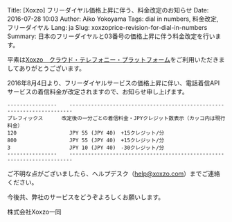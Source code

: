 Title: [Xoxzo] フリーダイヤル価格上昇に伴う、料金改定のお知らせ
Date: 2016-07-28 10:03
Author: Aiko Yokoyama
Tags: dial in numbers, 料金改定, フリーダイヤル
Lang: ja
Slug: xoxzoprice-revision-for-dial-in-numbers
Summary: 日本のフリーダイヤルと03番号の価格上昇に伴う料金改定を行います。


平素は[Xoxzo　クラウド・テレフォニー・プラットフォーム](https://www.xoxzo.com/ja/)をご利用いただきましてありがとうございます。

2016年8月4日より、フリーダイヤルサービスの価格上昇に伴い、電話着信APIサービスの着信料金が改定されますので、お知らせ申し上げます。

    ----------------    -----------------------------------------------------------------------
    プレフィックス      改定後の一分ごとの着信料金・JPYクレジット数表示（カッコ内は現行料金）
    120                 JPY 55 (JPY 40)　+15クレジット/分
    800                 JPY 55 (JPY 40)　+15クレジット/分
    3                   JPY 10 (JPY 40)　-30クレジット/分
    ----------------    -----------------------------------------------------------------------

ご不明な点がございましたら、ヘルプデスク（help@xoxzo.com）までご連絡ください。

今後共、弊社のサービスをどうぞよろしくお願いします。

株式会社Xoxzo一同
